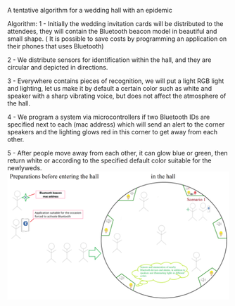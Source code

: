 A tentative algorithm for a wedding hall with an epidemic

Algorithm:
1 - Initially the wedding invitation cards will be distributed to the attendees, they will contain the Bluetooth beacon model in beautiful and small shape. ( It is possible to save costs by programming an application on their phones that uses Bluetooth)

2 - We distribute sensors for identification within the hall, and they are circular and depicted in directions.

3 - Everywhere contains pieces of recognition, we will put a light RGB light and lighting, let us make it by default a certain color such as white and speaker with a sharp vibrating voice, but does not affect the atmosphere of the hall.

4 - We program a system via microcontrollers if two Bluetooth IDs are specified next to each (mac address) which will send an alert to the corner speakers and the lighting glows red in this corner to get away from each other.

5 - After people move away from each other, it can glow blue or green, then return white or according to the specified default color suitable for the newlyweds.
![alt text](https://github.com/MohammadYAmmar/Robot-used-for-wedding-halls-during-the-epidemic-to-alert/blob/master/A%20tentative%20algorithm%20for%20a%20wedding%20hall%20with%20an%20epidemic/An%20illustration%20to%20describe%20the%20algorithm%20via%20an%20image.png "An illustration to describe the algorithm")
